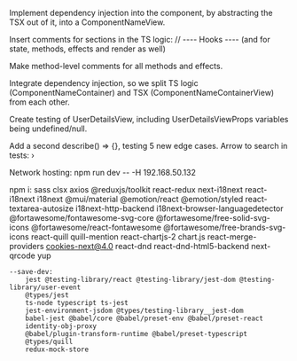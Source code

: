 Implement dependency injection into the component, by abstracting the TSX out of it, into a ComponentNameView.


Insert comments for sections in the TS logic:
// ---- Hooks ----
(and for state, methods, effects and render as well)

Make method-level comments for all methods and effects.

Integrate dependency injection, so we split TS logic (ComponentNameContainer) and TSX (ComponentNameContainerView) from each other.



Create testing of UserDetailsView, including UserDetailsViewProps variables being undefined/null.


Add a second describe() => {}, testing 5 new edge cases.
Arrow to search in tests:  ›




Network hosting:
npm run dev -- -H 192.168.50.132

npm i:
    sass
    clsx
    axios
    @reduxjs/toolkit react-redux
    next-i18next react-i18next i18next
    @mui/material @emotion/react @emotion/styled
    react-textarea-autosize
    i18next-http-backend
    i18next-browser-languagedetector
    @fortawesome/fontawesome-svg-core @fortawesome/free-solid-svg-icons @fortawesome/react-fontawesome @fortawesome/free-brands-svg-icons
    react-quill quill-mention
    react-chartjs-2 chart.js
    react-merge-providers
    cookies-next@4.0
    react-dnd react-dnd-html5-backend
    next-qrcode
    yup

    --save-dev:
        jest @testing-library/react @testing-library/jest-dom @testing-library/user-event
        @types/jest
        ts-node typescript ts-jest
        jest-environment-jsdom @types/testing-library__jest-dom
        babel-jest @babel/core @babel/preset-env @babel/preset-react
        identity-obj-proxy
        @babel/plugin-transform-runtime @babel/preset-typescript
        @types/quill
        redux-mock-store

